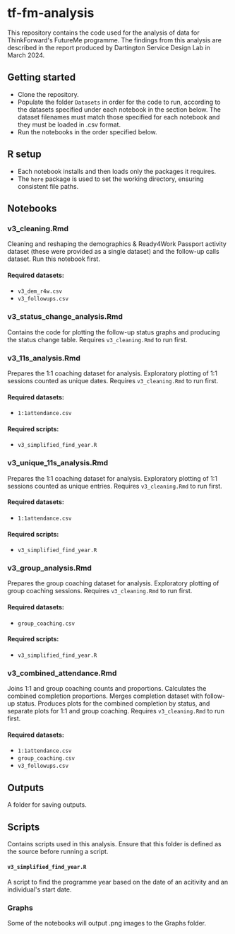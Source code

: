 # tf-fm-analysis
This repository contains the code used for the analysis of data for ThinkForward's FutureMe programme. The findings from this analysis are described in the report produced by Dartington Service Design Lab in March 2024.

## Getting started 
* Clone the repository.
* Populate the folder `Datasets` in order for the code to run, according to the datasets specified under each notebook in the section below. The dataset filenames must match those specified for each notebook and they must be loaded in .csv format.
* Run the notebooks in the order specified below. 

## R setup
* Each notebook installs and then loads only the packages it requires.
* The `here` package is used to set the working directory, ensuring consistent file paths. 

## Notebooks

### v3_cleaning.Rmd 
Cleaning and reshaping the demographics & Ready4Work Passport activity dataset (these were provided as a single dataset) and the follow-up calls dataset. Run this notebook first.

#### Required datasets:
* `v3_dem_r4w.csv`
* `v3_followups.csv`

### v3_status_change_analysis.Rmd
Contains the code for plotting the follow-up status graphs and producing the status change table. Requires `v3_cleaning.Rmd` to run first.

### v3_11s_analysis.Rmd
Prepares the 1:1 coaching dataset for analysis. Exploratory plotting of 1:1 sessions counted as unique dates. Requires `v3_cleaning.Rmd` to run first.

#### Required datasets:
* `1:1attendance.csv`
#### Required scripts:
* `v3_simplified_find_year.R`

### v3_unique_11s_analysis.Rmd
Prepares the 1:1 coaching dataset for analysis. Exploratory plotting of 1:1 sessions counted as unique entries. Requires `v3_cleaning.Rmd` to run first.
#### Required datasets:
* `1:1attendance.csv`
#### Required scripts:
* `v3_simplified_find_year.R`

### v3_group_analysis.Rmd
Prepares the group coaching dataset for analysis. Exploratory plotting of group coaching sessions. Requires `v3_cleaning.Rmd` to run first.
#### Required datasets:
* `group_coaching.csv`
#### Required scripts:
* `v3_simplified_find_year.R`

### v3_combined_attendance.Rmd
Joins 1:1 and group coaching counts and proportions. Calculates the combined completion proportions. Merges completion dataset with follow-up status. Produces plots for the combined completion by status, and separate plots for 1:1 and group coaching. Requires `v3_cleaning.Rmd` to run first.
#### Required datasets:
* `1:1attendance.csv`
* `group_coaching.csv`
* `v3_followups.csv`
## Outputs
A folder for saving outputs.

## Scripts 
Contains scripts used in this analysis. Ensure that this folder is defined as the source before running a script.

#### `v3_simplified_find_year.R`
A script to find the programme year based on the date of an acitivity and an individual's start date.

### Graphs
Some of the notebooks will output .png images to the Graphs folder.
